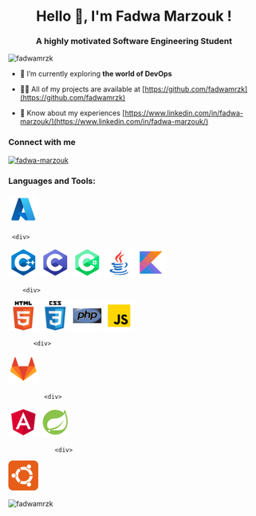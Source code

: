 <h1 align="center">Hello 👋, I'm Fadwa Marzouk !</h1>
<h3 align="center">A highly motivated Software Engineering Student</h3>

<p align="left"> <img src="https://komarev.com/ghpvc/?username=fadwamrzk&label=Profile%20views&color=0e75b6&style=flat" alt="fadwamrzk" /> </p>

- 🔭 I’m currently exploring **the world of DevOps**

- 👨‍💻 All of my projects are available at [https://github.com/fadwamrzk](https://github.com/fadwamrzk)

- 📄 Know about my experiences [https://www.linkedin.com/in/fadwa-marzouk/](https://www.linkedin.com/in/fadwa-marzouk/)

<h3 align="left">Connect with me</h3>
<p align="left">
<a href="https://linkedin.com/in/fadwa-marzouk" target="blank">
  <img align="center" src="https://raw.githubusercontent.com/rahuldkjain/github-profile-readme-generator/master/src/images/icons/Social/linked-in-alt.svg" alt="fadwa-marzouk" height="30" width="40" /></a>
</p>

<h3 align="left">Languages and Tools:</h3>
<p align="left">
  <div>
 
  <img width="60" height="60" alt="azure" src="./icons/azure.svg" />
  </div>
  
     <div>
  <img width="60" height="60" alt="azure" src="./icons/icons8-c++.svg" />
  
  <img width="60" height="60" alt="azure" src="./icons/icons8-c-programming.svg" />
  
  <img width="60" height="60" alt="azure" src="./icons/icons8-c-sharp-logo-2.svg" />
  
  <img width="60" height="60" alt="azure" src="./icons/icons8-java.svg" />
  
  <img width="60" height="60" alt="azure" src="./icons/icons8-kotlin.svg" />
  </div>
    
        <div>
  <img width="60" height="60" alt="azure" src="./icons/html5-original-wordmark.svg" />
   
  <img width="60" height="60" alt="azure" src="./icons/css3-original-wordmark.svg" />
    
  <img width="60" height="60" alt="azure" src="./icons/php-original.svg" />
  
  <img width="60" height="60" alt="azure" src="./icons/icons8-javascript.svg" />
    </div>
          
           <div>
  <img width="60" height="60" alt="azure" src="./icons/gitlab-svgrepo-com.svg" />
    </div>
             
              <div>
  <img width="60" height="60" alt="azure" src="./icons/angular-svgrepo-com.svg" />
  
  <img width="60" height="60" alt="azure" src="./icons/icons8-spring-boot.svg" />
    </div>
                
                 <div>
  <img width="60" height="60" alt="azure" src="./icons/ubuntu-svgrepo-com.svg" />
   </div>
  
  


</p>

<p><img align="center" src="https://github-readme-stats.vercel.app/api/top-langs?username=fadwamrzk&show_icons=true&locale=en&layout=compact" alt="fadwamrzk" /></p>
